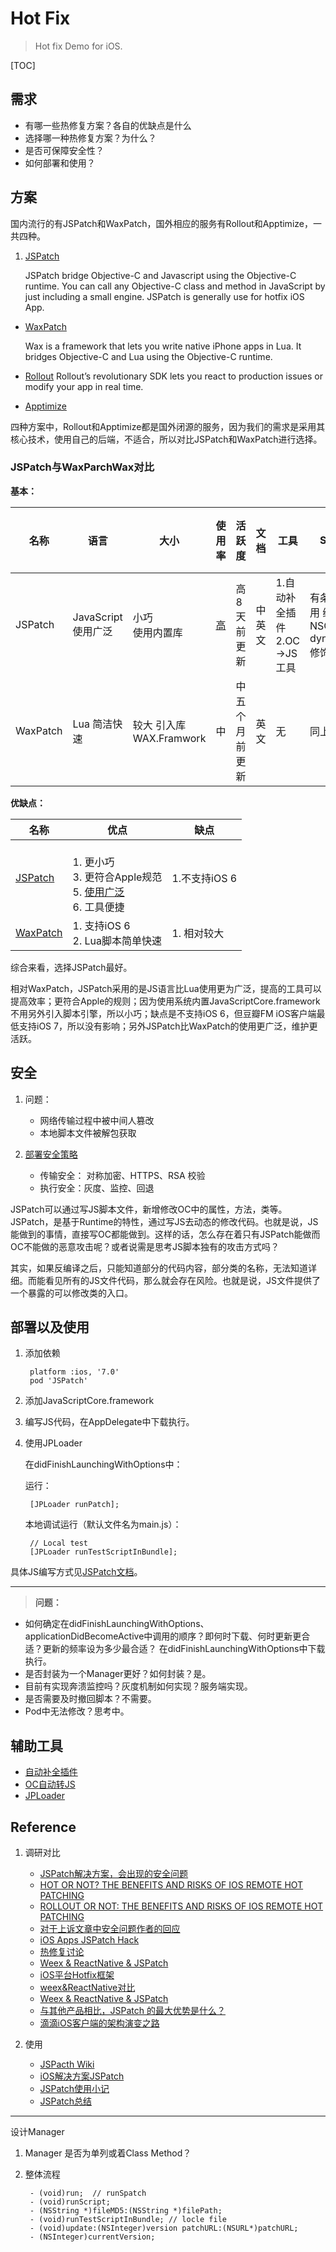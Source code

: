 # Hot Fix

> Hot fix Demo for iOS.

[TOC]


## 需求

- 有哪一些热修复方案？各自的优缺点是什么
- 选择哪一种热修复方案？为什么？
- 是否可保障安全性？
- 如何部署和使用？

## 方案

国内流行的有JSPatch和WaxPatch，国外相应的服务有Rollout和Apptimize，一共四种。

1. [JSPatch](https://github.com/bang590/JSPatch/wiki/JSPatch-%E5%9F%BA%E7%A1%80%E7%94%A8%E6%B3%95)
	
	JSPatch bridge Objective-C and Javascript using the Objective-C runtime. You can call any Objective-C class and method in JavaScript by just including a small engine. JSPatch is generally use for hotfix iOS App. 
- [WaxPatch](https://github.com/alibaba/wax) 
	
	Wax is a framework that lets you write native iPhone apps in Lua. It bridges Objective-C and Lua using the Objective-C runtime.  
- [Rollout](https://rollout.io/) 
	Rollout’s revolutionary SDK lets you react to production issues or modify your app in real time. 
- [Apptimize](http://apptimize.com/blog/2014/04/hide-bugs-without-app-store/) 

四种方案中，Rollout和Apptimize都是国外闭源的服务，因为我们的需求是采用其核心技术，使用自己的后端，不适合，所以对比JSPatch和WaxPatch进行选择。

### JSPatch与WaxParchWax对比
**基本：**

| 名称 | 语言 | 大小 | 使用率 | 活跃度 | 文档 | 工具 | Swift | 支持版本 |
| --- | --- | --- | --- |  --- | --- | --- | --- | --- |
| JSPatch | JavaScript 使用广泛 | 小巧 <br> 使用内置库 | [高](http://using.jspatch.org/) | 高<br> 8天前更新 | 中英文 | 1.自动补全插件<br>2.OC->JS工具 | 有条件使用 继承NSObject<br>dynamic修饰 | iOS 7+ |
| WaxPatch | Lua 简洁快速 | 较大 引入库WAX.Framwork | 中 | 中 五个月前更新 | 英文 | 无 | 同上 | iOS 6+ |

**优缺点：**

| 名称 | 优点 | 缺点 | 
| --- | --- | --- | 
| [JSPatch](https://github.com/bang590/JSPatch/wiki/JSPatch-%E5%9F%BA%E7%A1%80%E7%94%A8%E6%B3%95) | <br>1. 更小巧 <br>3\. 更符合Apple规范 <br>5\. [使用广泛](http://using.jspatch.org/)<br>6\. 工具便捷 | 1.不支持iOS 6 | 
| [WaxPatch](https://github.com/alibaba/Wax) | 1\. 支持iOS 6 <br> 2\. Lua脚本简单快速 | 1\. 相对较大 <br> |  

综合来看，选择JSPatch最好。

相对WaxPatch，JSPatch采用的是JS语言比Lua使用更为广泛，提高的工具可以提高效率；更符合Apple的规则；因为使用系统内置JavaScriptCore.framework不用另外引入脚本引擎，所以小巧；缺点是不支持iOS 6，但豆瓣FM iOS客户端最低支持iOS 7，所以没有影响；另外JSPatch比WaxPatch的使用更广泛，维护更活跃。

## 安全

1. 问题：

	- 网络传输过程中被中间人篡改 
	- 本地脚本文件被解包获取

2. [部署安全策略](http://blog.cnbang.net/tech/2879/) 

	- 传输安全： 对称加密、HTTPS、RSA 校验 
	- 执行安全：灰度、监控、回退


JSPatch可以通过写JS脚本文件，新增修改OC中的属性，方法，类等。JSPatch，是基于Runtime的特性，通过写JS去动态的修改代码。也就是说，JS能做到的事情，直接写OC都能做到。这样的话，怎么存在着只有JSPatch能做而OC不能做的恶意攻击呢？或者说需是思考JS脚本独有的攻击方式吗？

其实，如果反编译之后，只能知道部分的代码内容，部分类的名称，无法知道详细。而能看见所有的JS文件代码，那么就会存在风险。也就是说，JS文件提供了一个暴露的可以修改类的入口。

<!--如果能在JS文件方法的过程中截获并修改，那么将有很大的危险。但是，这总情况是很容易预防的。一种方式是加密，一种方式是校验。使用对称加密容易被破解，使用非对称加密进行校验是一种较好的方式。-->

## 部署以及使用

1. 添加依赖
	
		platform :ios, '7.0'
		pod 'JSPatch'
2. 添加JavaScriptCore.framework
3. 编写JS代码，在AppDelegate中下载执行。

4. 使用JPLoader
	
	在didFinishLaunchingWithOptions中：
	
	运行：
	
		[JPLoader runPatch];
			
	本地调试运行（默认文件名为main.js）：
		
		// Local test
		[JPLoader runTestScriptInBundle];
		
		
	
具体JS编写方式见[JSPatch文档](https://github.com/bang590/JSPatch/wiki/JSPatch-%E5%9F%BA%E7%A1%80%E7%94%A8%E6%B3%95)。

---

> **问题：**

- 如何确定在didFinishLaunchingWithOptions、applicationDidBecomeActive中调用的顺序？即何时下载、何时更新更合适？更新的频率设为多少最合适？
	在didFinishLaunchingWithOptions中下载执行。
- 是否封装为一个Manager更好？如何封装？是。
- 目前有实现奔溃监控吗？灰度机制如何实现？服务端实现。
- 是否需要及时撤回脚本？不需要。
- Pod中无法修改？思考中。

## 辅助工具

- [自动补全插件](https://github.com/bang590/JSPatchX)
- [OC自动转JS](https://github.com/bang590/JSPatchConvertor)
- [JPLoader](https://github.com/bang590/JSPatch/wiki/JSPatch-Loader-%E4%BD%BF%E7%94%A8%E6%96%87%E6%A1%A3)


## Reference

1. 调研对比

	-  [JSPatch解决方案，会出现的安全问题 ](http://www.securityweek.com/ios-app-patching-solutions-introduce-security-risks-fireeye)
	- [HOT OR NOT? THE BENEFITS AND RISKS OF IOS REMOTE HOT PATCHING](https://www.fireeye.com/blog/threat-research/2016/01/hot_or_not_the_bene.html)
	- [ROLLOUT OR NOT: THE BENEFITS AND RISKS OF IOS REMOTE HOT PATCHING](https://www.fireeye.com/blog/threat-research/2016/04/rollout_or_not_the.html)
	- [对于上诉文章中安全问题作者的回应](http://blog.cnbang.net/internet/2990/)
	- [iOS Apps JSPatch Hack](http://thehackernews.com/2016/01/ios-apps-jspatch-hack.html)
	- [热修复讨论](http://blog.oneapm.com/apm-tech/591.html)
	- [Weex & ReactNative & JSPatch](http://awhisper.github.io/2016/07/22/Weex-ReactNative-JSPatch/)
	- [iOS平台Hotfix框架](http://philonpang.github.io/blog/2015/06/26/jspatchxue-xi-yi-ji-iosping-tai-hotfixzai-xian-bu-ding-guan-li-fang-an-shi-xian/)
	- [weex&ReactNative对比](https://zhuanlan.zhihu.com/p/21677103)
	- [Weex & ReactNative & JSPatch](http://awhisper.github.io/2016/07/22/Weex-ReactNative-JSPatch/)
	- [与其他产品相比，JSPatch 的最大优势是什么？]( http://www.wmyouxi.com/a/57298.html#ixzz4G2nZYpzb)
	- [滴滴iOS客户端的架构演变之路](http://www.infoq.com/cn/news/2016/03/lixianhui-interview)

2. 使用

	- [JSPacth Wiki](https://github.com/bang590/JSPatch/wiki)
	- [iOS解决方案JSPatch](http://blog.methodname.com/jspatchde-shi-yong-xue-xi-guo-cheng/)
	- [JSPatch使用小记](http://www.cnblogs.com/dsxniubility/p/5080875.html)
	- [JSPatch总结](http://albert43.net/2015/07/12/JSPatch%E6%80%BB%E7%BB%93/)



---

设计Manager

1. Manager 是否为单列或着Class Method？
2. 整体流程

		- (void)run;  // runSpatch
		- (void)runScript;
		- (NSString *)fileMD5:(NSString *)filePath; 
		- (void)runTestScriptInBundle; // locle file
		- (void)update:(NSInteger)version patchURL:(NSURL*)patchURL;
		- (NSInteger)currentVersion;

